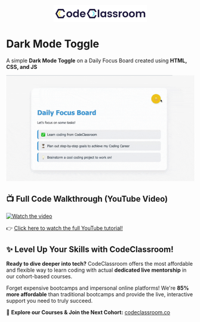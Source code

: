 <div align="center">
  <a href="https://codeclassroom.co" target="_blank" rel="noopener noreferrer">
    <picture>
      <source media="(prefers-color-scheme: dark)" srcset="img/logo-white.png">
      <img alt="CodeClassroom Logo" width="250" src="img/logo.png">
    </picture>
  </a>
</div>

# Dark Mode Toggle
A simple **Dark Mode Toggle** on a Daily Focus Board created using **HTML, CSS, and JS**

![Dark Mode Toggle Demo](img/dark-mode-toggle-demo.gif)

## 📺 Full Code Walkthrough (YouTube Video)
[![Watch the video](https://img.youtube.com/vi/VIDEO_ID/hqdefault.jpg)](https://www.youtube.com/watch?v=VIDEO_ID)

👉 [Click here to watch the full YouTube tutorial!](https://www.youtube.com/watch?v=VIDEO_ID)

## ✨ Level Up Your Skills with CodeClassroom!
**Ready to dive deeper into tech?** CodeClassroom offers the most affordable and flexible way to learn coding with actual **dedicated live mentorship** in our cohort-based courses.

Forget expensive bootcamps and impersonal online platforms! We're **85% more affordable** than traditional bootcamps and provide the live, interactive support you need to truly succeed.

🚀 **Explore our Courses & Join the Next Cohort:** [codeclassroom.co](https://codeclassroom.co/course/web-fundamentals/)

